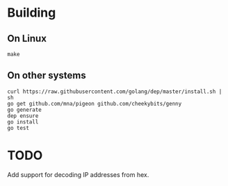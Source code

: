 # Building

## On Linux

    make 

## On other systems

    curl https://raw.githubusercontent.com/golang/dep/master/install.sh | sh
    go get github.com/mna/pigeon github.com/cheekybits/genny
    go generate
    dep ensure
    go install
    go test

# TODO

Add support for decoding IP addresses from hex.
